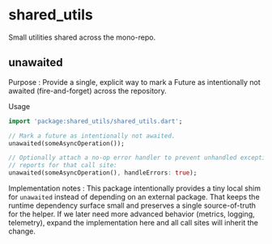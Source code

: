 # shared_utils

Small utilities shared across the mono-repo.

## unawaited

Purpose
: Provide a single, explicit way to mark a Future as intentionally not awaited
(fire-and-forget) across the repository.

Usage

```dart
import 'package:shared_utils/shared_utils.dart';

// Mark a future as intentionally not awaited.
unawaited(someAsyncOperation());

// Optionally attach a no-op error handler to prevent unhandled exception
// reports for that call site:
unawaited(someAsyncOperation(), handleErrors: true);
```

Implementation notes
: This package intentionally provides a tiny local shim for `unawaited`
instead of depending on an external package. That keeps the runtime
dependency surface small and preserves a single source-of-truth for
the helper. If we later need more advanced behavior (metrics, logging,
telemetry), expand the implementation here and all call sites will inherit
the change.
